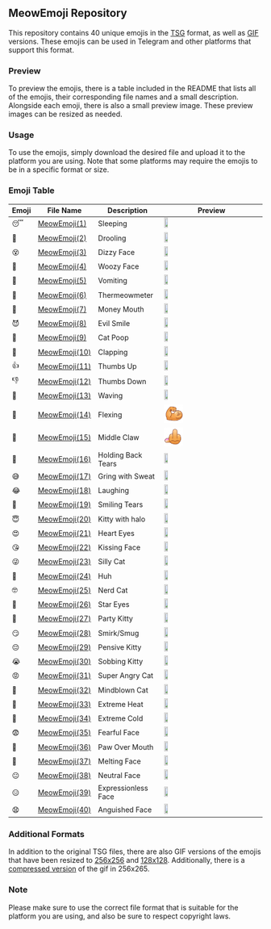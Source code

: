 ## MeowEmoji Repository

This repository contains 40 unique emojis in the [TSG](tsg) format, as well as [GIF](gif) versions. These emojis can be used in Telegram and other platforms that support this format.

### Preview

To preview the emojis, there is a table included in the README that lists all of the emojis, their corresponding file names and a small description. Alongside each emoji, there is also a small preview image. These preview images can be resized as needed.

### Usage

To use the emojis, simply download the desired file and upload it to the platform you are using. Note that some platforms may require the emojis to be in a specific format or size.

### Emoji Table

| Emoji | File Name | Description | Preview |
|-------|-----------|-------------|---------|
| 😴 | [MeowEmoji(1)](gif/MeowEmoji_%20(1).gif) | Sleeping | <img src="gif/MeowEmoji_%20(1).gif" width="20%" height="20%"> |
| 🤤 | [MeowEmoji(2)](gif/MeowEmoji_%20(2).gif) | Drooling | <img src="gif/MeowEmoji_%20(2).gif" width="20%" height="20%"> |
| 😵 | [MeowEmoji(3)](gif/MeowEmoji_%20(3).gif) | Dizzy Face | <img src="gif/MeowEmoji_%20(3).gif" width="20%" height="20%"> |
| 🥴 | [MeowEmoji(4)](gif/MeowEmoji_%20(4).gif) | Woozy Face | <img src="gif/MeowEmoji_%20(4).gif" width="20%" height="20%"> |
| 🤮 | [MeowEmoji(5)](gif/MeowEmoji_%20(5).gif) | Vomiting | <img src="gif/MeowEmoji_%20(5).gif" width="20%" height="20%"> |
| 🤒 | [MeowEmoji(6)](gif/MeowEmoji_%20(6).gif) | Thermeowmeter | <img src="gif/MeowEmoji_%20(6).gif" width="20%" height="20%"> |
| 🤑 | [MeowEmoji(7)](gif/MeowEmoji_%20(7).gif) | Money Mouth | <img src="gif/MeowEmoji_%20(7).gif" width="20%" height="20%"> |
| 😈 | [MeowEmoji(8)](gif/MeowEmoji_%20(8).gif) | Evil Smile | <img src="gif/MeowEmoji_%20(8).gif" width="20%" height="20%"> |
| 💩 | [MeowEmoji(9)](gif/MeowEmoji_%20(9).gif) | Cat Poop | <img src="gif/MeowEmoji_%20(9).gif" width="20%" height="20%"> |
| 👏 | [MeowEmoji(10)](gif/MeowEmoji_%20(10).gif) | Clapping | <img src="gif/MeowEmoji_%20(10).gif" width="20%" height="20%"> |
| 👍 | [MeowEmoji(11)](gif/MeowEmoji_%20(11).gif) | Thumbs Up | <img src="gif/MeowEmoji_%20(11).gif" width="20%" height="20%"> |
| 👎 | [MeowEmoji(12)](gif/MeowEmoji_%20(12).gif) | Thumbs Down | <img src="gif/MeowEmoji_%20(12).gif" width="20%" height="20%"> |
| 👋 | [MeowEmoji(13)](gif/MeowEmoji_%20(13).gif) | Waving | <img src="gif/MeowEmoji_%20(13).gif" width="20%" height="20%"> |
| 💪 | [MeowEmoji(14)](gif/MeowEmoji_%20(14).gif) | Flexing | <img src="gif/MeowEmoji_%20(14).gif" width="20%" height="20%"> |
| 🖕 | [MeowEmoji(15)](gif/MeowEmoji_%20(15).gif) | Middle Claw | <img src="gif/MeowEmoji_%20(15).gif" width="20%" height="20%"> |
| 🥹 | [MeowEmoji(16)](gif/MeowEmoji_%20(16).gif) | Holding Back Tears | <img src="gif/MeowEmoji_%20(16).gif" width="20%" height="20%"> |
| 😅 | [MeowEmoji(17)](gif/MeowEmoji_%20(17).gif) | Gring with Sweat | <img src="gif/MeowEmoji_%20(17).gif" width="20%" height="20%"> |
| 😂 | [MeowEmoji(18)](gif/MeowEmoji_%20(18).gif) | Laughing | <img src="gif/MeowEmoji_%20(18).gif" width="20%" height="20%"> |
| 🥲 | [MeowEmoji(19)](gif/MeowEmoji_%20(19).gif) | Smiling Tears | <img src="gif/MeowEmoji_%20(19).gif" width="20%" height="20%"> |
| 😇 | [MeowEmoji(20)](gif/MeowEmoji_%20(20).gif) | Kitty with halo | <img src="gif/MeowEmoji_%20(20).gif" width="20%" height="20%"> |
| 😍 | [MeowEmoji(21)](gif/MeowEmoji_%20(21).gif) | Heart Eyes | <img src="gif/MeowEmoji_%20(21).gif" width="20%" height="20%"> |
| 😘 | [MeowEmoji(22)](gif/MeowEmoji_%20(22).gif) | Kissing Face | <img src="gif/MeowEmoji_%20(22).gif" width="20%" height="20%"> |
| 😜 | [MeowEmoji(23)](gif/MeowEmoji_%20(23).gif) | Silly Cat | <img src="gif/MeowEmoji_%20(23).gif" width="20%" height="20%"> |
| 🤨 | [MeowEmoji(24)](gif/MeowEmoji_%20(24).gif) | Huh | <img src="gif/MeowEmoji_%20(24).gif" width="20%" height="20%"> |
| 🤓 | [MeowEmoji(25)](gif/MeowEmoji_%20(25).gif) | Nerd Cat | <img src="gif/MeowEmoji_%20(25).gif" width="20%" height="20%"> |
| 🤩 | [MeowEmoji(26)](gif/MeowEmoji_%20(26).gif) | Star Eyes | <img src="gif/MeowEmoji_%20(26).gif" width="20%" height="20%"> |
| 🥳 | [MeowEmoji(27)](gif/MeowEmoji_%20(27).gif) | Party Kitty | <img src="gif/MeowEmoji_%20(27).gif" width="20%" height="20%"> |
| 😏 | [MeowEmoji(28)](gif/MeowEmoji_%20(28).gif) | Smirk/Smug | <img src="gif/MeowEmoji_%20(28).gif" width="20%" height="20%"> |
| 😔 | [MeowEmoji(29)](gif/MeowEmoji_%20(29).gif) | Pensive Kitty | <img src="gif/MeowEmoji_%20(29).gif" width="20%" height="20%"> |
| 😭 | [MeowEmoji(30)](gif/MeowEmoji_%20(30).gif) | Sobbing Kitty| <img src="gif/MeowEmoji_%20(30).gif" width="20%" height="20%"> |
| 😡 | [MeowEmoji(31)](gif/MeowEmoji_%20(31).gif) | Super Angry Cat | <img src="gif/MeowEmoji_%20(31).gif" width="20%" height="20%"> |
| 🤯 | [MeowEmoji(32)](gif/MeowEmoji_%20(32).gif) | Mindblown Cat | <img src="gif/MeowEmoji_%20(32).gif" width="20%" height="20%"> |
| 🥵 | [MeowEmoji(33)](gif/MeowEmoji_%20(33).gif) | Extreme Heat | <img src="gif/MeowEmoji_%20(33).gif" width="20%" height="20%"> |
| 🥶 | [MeowEmoji(34)](gif/MeowEmoji_%20(34).gif) | Extreme Cold | <img src="gif/MeowEmoji_%20(34).gif" width="20%" height="20%"> |
| 😨 | [MeowEmoji(35)](gif/MeowEmoji_%20(35).gif) | Fearful Face | <img src="gif/MeowEmoji_%20(35).gif" width="20%" height="20%"> |
| 🤭 | [MeowEmoji(36)](gif/MeowEmoji_%20(36).gif) | Paw Over Mouth | <img src="gif/MeowEmoji_%20(36).gif" width="20%" height="20%"> |
| 🫠 | [MeowEmoji(37)](gif/MeowEmoji_%20(37).gif) | Melting Face | <img src="gif/MeowEmoji_%20(37).gif" width="20%" height="20%"> |
| 😐 | [MeowEmoji(38)](gif/MeowEmoji_%20(38).gif) | Neutral Face | <img src="gif/MeowEmoji_%20(38).gif" width="20%" height="20%"> |
| 😑 | [MeowEmoji(39)](gif/MeowEmoji_%20(39).gif) | Expressionless Face | <img src="gif/MeowEmoji_%20(39).gif" width="20%" height="20%"> |
| 😧 | [MeowEmoji(40)](gif/MeowEmoji_%20(40).gif) | Anguished Face | <img src="gif/MeowEmoji_%20(40).gif" width="20%" height="20%"> |



### Additional Formats

In addition to the original TSG files, there are also GIF versions of the emojis that have been resized to [256x256](256x256) and [128x128](128x128). Additionally, there is a [compressed version](256x256%20Compressed) of the gif in 256x265.

### Note

Please make sure to use the correct file format that is suitable for the platform you are using, and also be sure to respect copyright laws.
